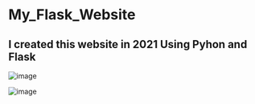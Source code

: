 # My_Flask_Website
## I created this website in 2021 Using  Pyhon and  Flask

![image](https://user-images.githubusercontent.com/93161576/178408960-81128e6b-4284-4e8c-9b66-e5b2e7d50351.png)

![image](https://user-images.githubusercontent.com/93161576/178409089-3b5adac6-3464-4db3-9b1d-d5d9c70d21cd.png)


